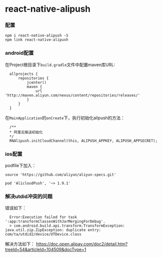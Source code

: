 # react-native-alipush

### 配置

```
npm i react-native-alipush -S
npm link react-native-alipush
```

### android配置

在Project根目录下`build.gradle`文件中配置maven库URL:

```
  allprojects {
      repositories {
          jcenter()
          maven {
              url 'http://maven.aliyun.com/nexus/content/repositories/releases/'
          }
      }
  }
```

在`MainApplication`的`onCreate`下，执行初始化alipush的方法：

```
  /**
  * 阿里云推送初始化
  */
  RNAlipush.initCloudChannel(this, ALIPUSH_APPKEY, ALIPUSH_APPSECRET);
```

### ios配置

podfile下加入：

```
source 'https://github.com/aliyun/aliyun-specs.git'

pod 'AlicloudPush', '~> 1.9.1'
```

### 解决utdid冲突的问题

错误如下：

```
  Error:Execution failed for task ':app:transformClassesWithJarMergingForDebug'.
  > com.android.build.api.transform.TransformException: java.util.zip.ZipException: duplicate entry: com/ta/utdid2/device/UTDevice.class
```

解决方法如下：
https://doc.open.alipay.com/doc2/detail.htm?treeId=54&articleId=104509&docType=1
